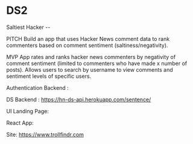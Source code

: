 # DS2

Saltiest Hacker -- 

PITCH
Build an app that uses Hacker News comment data to rank commenters based on comment sentiment (saltiness/negativity).

MVP
App rates and ranks hacker news commenters by negativity of comment sentiment (limited to commenters who have made x number of posts). Allows users to search by username to view comments and sentiment levels of specific users.


Authentication Backend : 

DS Backend : https://hn-ds-api.herokuapp.com/sentence/

UI Landing Page:

React App: 


Site: https://www.trollfindr.com
